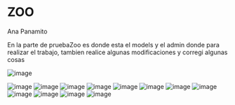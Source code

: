 # ZOO

Ana Panamito 

En la parte de pruebaZoo es donde esta el models y el admin donde para realizar el trabajo, tambien realice algunas modificaciones y corregi algunas cosas 

![image](https://github.com/user-attachments/assets/abd55e1c-86d5-44ec-b245-39153adf77fc)



![image](https://github.com/user-attachments/assets/07472498-1023-4780-980c-a10666b435bc)
![image](https://github.com/user-attachments/assets/60b11269-bef9-462c-94ee-aac33979d2d3)
![image](https://github.com/user-attachments/assets/5261ef5d-6f62-4152-8684-4f1dac03e983)
![image](https://github.com/user-attachments/assets/cdf52cba-2fac-4f22-83e0-6b4ab909302d)
![image](https://github.com/user-attachments/assets/08676b87-e341-4eda-bf83-1c94734aa9b5)
![image](https://github.com/user-attachments/assets/8614d43c-dafe-4a83-9283-833648998a25)
![image](https://github.com/user-attachments/assets/9121e3ca-2671-4de6-bd6b-2550d6693ff6)
![image](https://github.com/user-attachments/assets/be7a1391-b247-4968-96e8-f457d146e6b1)
![image](https://github.com/user-attachments/assets/f4476db9-52c2-44d6-8a15-087da57ecf79)
![image](https://github.com/user-attachments/assets/78caf7a3-e350-4272-be8d-c650d5614234)
![image](https://github.com/user-attachments/assets/05b1a26d-5ddc-4732-ae55-327ef239bfee)
![image](https://github.com/user-attachments/assets/b58e25d0-0acb-47e9-a6a8-065c1f4f2784)










